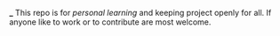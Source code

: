 **_**
This repo is for *personal learning* and keeping project openly for all. If anyone like to work or to contribute are most welcome.
